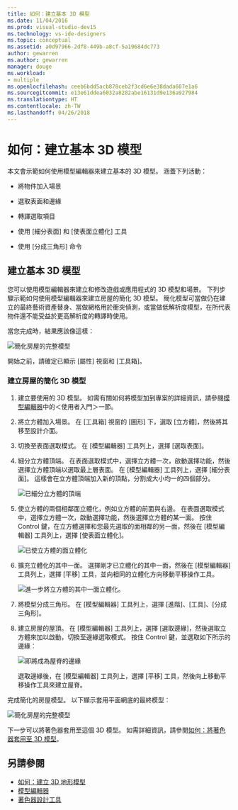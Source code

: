 ```yaml
---
title: 如何：建立基本 3D 模型
ms.date: 11/04/2016
ms.prod: visual-studio-dev15
ms.technology: vs-ide-designers
ms.topic: conceptual
ms.assetid: a0d97966-2df8-449b-a8cf-5a19684dc773
author: gewarren
ms.author: gewarren
manager: douge
ms.workload:
- multiple
ms.openlocfilehash: ceeb6bdd5acb878ceb2f3cd6e6e38dada607e1a6
ms.sourcegitcommit: e13e61ddea6032a8282abe16131d9e136a927984
ms.translationtype: HT
ms.contentlocale: zh-TW
ms.lasthandoff: 04/26/2018
---
```

# <a name="how-to-create-a-basic-3d-model"></a>如何：建立基本 3D 模型

本文會示範如何使用模型編輯器來建立基本的 3D 模型。 涵蓋下列活動：

-   將物件加入場景

-   選取表面和邊緣

-   轉譯選取項目

-   使用 [細分表面] 和 [使表面立體化] 工具

-   使用 [分成三角形] 命令

## <a name="create-a-basic-3d-model"></a>建立基本 3D 模型
 您可以使用模型編輯器來建立和修改遊戲或應用程式的 3D 模型和場景。 下列步驟示範如何使用模型編輯器來建立房屋的簡化 3D 模型。 簡化模型可當做仍在建立的最終藝術資產替身、當做網格用於衝突偵測，或當做低解析度模型，在所代表物件還不能受益於更高解析度的轉譯時使用。

 當您完成時，結果應該像這樣：

 ![簡化房屋的完整模型](../designers/media/gfx_model_demo_house_final.png "gfx_model_demo_house_final")

 開始之前，請確定已顯示 [屬性] 視窗和 [工具箱]。

### <a name="to-create-a-simplified-3d-model-of-a-house"></a>建立房屋的簡化 3D 模型

1.  建立要使用的 3D 模型。 如需有關如何將模型加到專案的詳細資訊，請參閱[模型編輯器](../designers/model-editor.md)中的＜使用者入門＞一節。

2.  將立方體加入場景。 在 [工具箱] 視窗的 [圖形] 下，選取 [立方體]，然後將其移至設計介面。

3.  切換至表面選取模式。 在 [模型編輯器] 工具列上，選擇 [選取表面]。

4.  細分立方體頂端。 在表面選取模式中，選擇立方體一次，啟動選擇功能，然後選擇立方體頂端以選取最上層表面。 在 [模型編輯器] 工具列上，選擇 [細分表面]。 這樣會在立方體頂端加入新的頂點，分割成大小均一的四個部分。

     ![已細分立方體的頂端](../designers/media/gfx_model_demo_house_subdiv.png "gfx_model_demo_house_subdiv")

5.  使立方體的兩個相鄰面立體化，例如立方體的前面與右邊。 在表面選取模式中，選擇立方體一次，啟動選擇功能，然後選擇立方體的某一面。 按住 Control 鍵，在立方體選擇和您最先選取的面相鄰的另一面，然後在 [模型編輯器] 工具列上，選擇 [使表面立體化]。

     ![已使立方體的面立體化](../designers/media/gfx_model_demo_house_extrude.png "gfx_model_demo_house_extrude")

6.  擴充立體化的其中一面。 選擇剛才已立體化的其中一面，然後在 [模型編輯器] 工具列上，選擇 [平移] 工具，並向相同的立體化方向移動平移操作工具。

     ![進一步將立方體的其中一面立體化。](../designers/media/gfx_model_demo_house_extend.png "gfx_model_demo_house_extend")

7.  將模型分成三角形。 在 [模型編輯器] 工具列上，選擇 [進階]、[工具]、[分成三角形]。

8.  建立房屋的屋頂。 在 [模型編輯器] 工具列上，選擇 [選取邊緣]，然後選取立方體來加以啟動，切換至邊緣選取模式。 按住 Control 鍵，並選取如下所示的邊緣︰

     ![即將成為屋脊的邊緣](../designers/media/gfx_model_demo_house_edges.png "gfx_model_demo_house_edges")

     選取邊緣後，在 [模型編輯器] 工具列上，選擇 [平移] 工具，然後向上移動平移操作工具來建立屋脊。

 完成簡化的房屋模型。 以下顯示套用平面網底的最終模型︰

 ![簡化房屋的完整模型](../designers/media/gfx_model_demo_house_final.png "gfx_model_demo_house_final")

 下一步可以將著色器套用至這個 3D 模型。 如需詳細資訊，請參閱[如何：將著色器套用至 3D 模型](../designers/how-to-apply-a-shader-to-a-3-d-model.md)。

## <a name="see-also"></a>另請參閱

- [如何：建立 3D 地形模型](../designers/how-to-model-3-d-terrain.md)
- [模型編輯器](../designers/model-editor.md)
- [著色器設計工具](../designers/shader-designer.md)